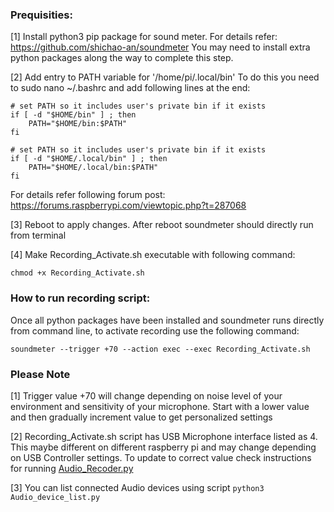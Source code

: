 ### Prequisities:

[1] Install python3 pip package for sound meter. For details refer: https://github.com/shichao-an/soundmeter
You may need to install extra python packages along the way to complete this step.

[2] Add entry to PATH variable for '/home/pi/.local/bin'
To do this you need to sudo nano ~/.bashrc 
and add following lines at the end:

```
# set PATH so it includes user's private bin if it exists
if [ -d "$HOME/bin" ] ; then
    PATH="$HOME/bin:$PATH"
fi

# set PATH so it includes user's private bin if it exists
if [ -d "$HOME/.local/bin" ] ; then
    PATH="$HOME/.local/bin:$PATH"
fi
```
For details refer following forum post: https://forums.raspberrypi.com/viewtopic.php?t=287068

[3] Reboot to apply changes. After reboot soundmeter should directly run from terminal

[4] Make Recording_Activate.sh executable with following command:
```
chmod +x Recording_Activate.sh
```

### How to run recording script:

Once all python packages have been installed and soundmeter runs directly from command line, to activate recording use the following command:

```
soundmeter --trigger +70 --action exec --exec Recording_Activate.sh
```

### Please Note
[1] Trigger value +70 will change depending on noise level of your environment and sensitivity of your microphone. 
Start with a lower value and then gradually increment value to get personalized settings

[2] Recording_Activate.sh script has USB Microphone interface listed as 4. This maybe different on different raspberry pi and may change depending on USB Controller settings. To update to correct value check instructions for running [Audio_Recoder.py](Audio_Recorder.md)

[3] You can list connected Audio devices using script 
```python3 Audio_device_list.py```
